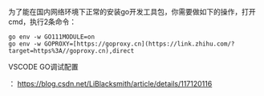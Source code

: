 



为了能在国内网络环境下正常的安装go开发工具包，你需要做如下的操作，打开cmd，执行2条命令：

```
go env -w GO111MODULE=on
go env -w GOPROXY=[https://goproxy.cn](https://link.zhihu.com/?target=https%3A//goproxy.cn),direct
```

VSCODE GO调试配置

： https://blog.csdn.net/LiBlacksmith/article/details/117120116




